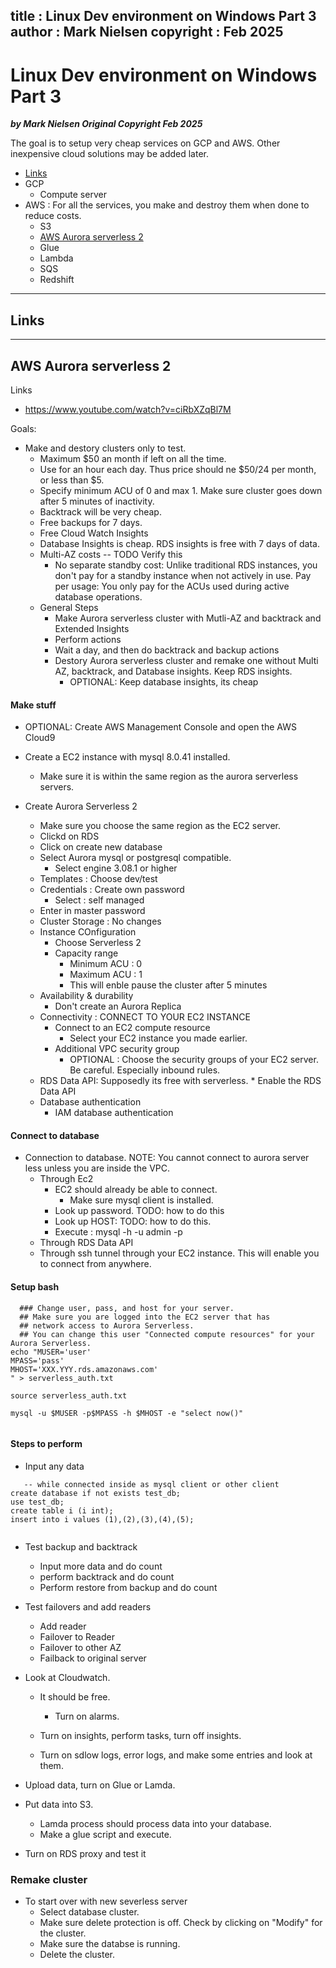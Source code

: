 
title : Linux Dev environment on Windows Part 3
author : Mark Nielsen
copyright : Feb 2025
---


Linux Dev environment on Windows Part 3
==============================

_**by Mark Nielsen
Original Copyright Feb 2025**_

The goal is to setup very cheap services on GCP and AWS. Other inexpensive cloud solutions may be added later. 

* [Links](#links)
* GCP
    * Compute server
* AWS : For all the services, you make and destroy them when done to reduce costs. 
    * S3
    * [AWS Aurora serverless 2](#s)
    * Glue
    * Lambda
    * SQS
    * Redshift 
    

* * *
<a name=links></a>Links
-----

* * *
<a name=s></a>AWS Aurora serverless 2
-----

Links
* https://www.youtube.com/watch?v=ciRbXZqBl7M

Goals:
* Make and destory clusters only to test.
    * Maximum $50 an month if left on all the time.
    * Use for an hour each day. Thus price should ne $50/24 per month, or less than $5.
    * Specify minimum ACU of 0 and max 1. Make sure cluster goes down after 5 minutes of inactivity. 
    * Backtrack will be very cheap.
    * Free backups for 7 days.
    * Free Cloud Watch Insights
    * Database Insights is cheap. RDS insights is free with 7 days of data. 
    * Multi-AZ  costs -- TODO Verify this
        *  No separate standby cost: Unlike traditional RDS instances, you don't pay for a standby instance when not actively in use.    Pay per usage: You only pay for the ACUs used during active database operations. 
    * General Steps
        * Make Aurora serverless cluster with Mutli-AZ and backtrack and Extended Insights
        * Perform actions
        * Wait a day, and then do backtrack and backup actions
        * Destory Aurora serverless cluster and remake one without Multi AZ, backtrack, and Database insights. Keep RDS insights. 
            * OPTIONAL: Keep database insights, its cheap


#### Make stuff
	    
* OPTIONAL: Create AWS Management Console and open the AWS Cloud9

* Create a EC2 instance with mysql 8.0.41 installed.
    * Make sure it is within the same region as the aurora serverless servers. 

* Create Aurora Serverless 2
    * Make sure you choose the same region as the EC2 server. 
    * Clickd on RDS
    * Click on create new database
    * Select Aurora mysql or postgresql compatible.
        * Select engine 3.08.1 or higher
    * Templates : Choose dev/test
    * Credentials : Create own password
        * Select : self managed
	* Enter in master password
    * Cluster Storage : No changes
    * Instance COnfiguration
       * Choose Serverless 2
       * Capacity range
           * Minimum ACU : 0
           * Maximum ACU : 1
           * This will enble pause the cluster after 5 minutes
    * Availability & durability
        * Don't create an Aurora Replica
    * Connectivity : CONNECT TO YOUR EC2 INSTANCE
        * Connect to an EC2 compute resource
             * Select your EC2 instance you made earlier.
        * Additional VPC security group
            * OPTIONAL : Choose the security groups of your EC2 server. Be careful. Especially inbound rules.
	* RDS Data API: Supposedly its free with serverless. 
            * Enable the RDS Data API
    * Database authentication
        * IAM database authentication	    

#### Connect to database

* Connection to database. NOTE: You cannot connect to aurora server less unless you are inside the VPC. 
    * Through Ec2
       * EC2 should already be able to connect.
           * Make sure mysql client is installed.
	   * Look up password. TODO: how to do this
	   * Look up HOST: TODO: how to do this. 
	   * Execute : mysql -h <HOST> -u admin -p<PASS>
    * Through RDS Data API
    * Through ssh tunnel through your EC2 instance. This will enable you to connect from anywhere.

#### Setup bash
```
  ### Change user, pass, and host for your server.
  ## Make sure you are logged into the EC2 server that has
  ## network access to Aurora Serverless.
  ## You can change this user "Connected compute resources" for your Aurora Serverless. 
echo "MUSER='user'
MPASS='pass'
MHOST='XXX.YYY.rds.amazonaws.com'
" > serverless_auth.txt

source serverless_auth.txt

mysql -u $MUSER -p$MPASS -h $MHOST -e "select now()"


```

#### Steps to perform

* Input any data
```
   -- while connected inside as mysql client or other client
create database if not exists test_db;
use test_db;
create table i (i int);
insert into i values (1),(2),(3),(4),(5);


```
* Test backup and backtrack
    * Input more data and do count
    *  perform backtrack and do count
    * Perform restore from backup and do count

* Test failovers and add readers
    * Add reader
    * Failover to Reader
    * Failover to other AZ
    * Failback to original server

* Look at Cloudwatch.
    * It should be free.
        * Turn on alarms.
	* Turn on insights, perform tasks, turn off insights.

    * Turn on sdlow logs, error logs, and make some entries and look at them. 
* Upload data, turn on Glue or Lamda.
* Put data into S3.
    * Lamda process should process data into your database.
    * Make a glue script and execute.
* Turn on RDS proxy and test it

### Remake cluster

* To start over with new severless server
     * Select database cluster.
     * Make sure delete protection is off. Check by clicking on "Modify" for the cluster.
     * Make sure the databse is running.
     * Delete the cluster.
    
